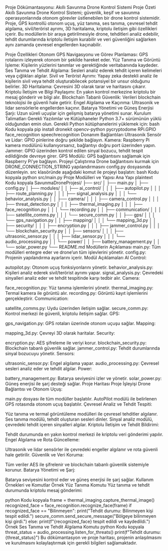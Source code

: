 Proje Dökümantasyonu: Akıllı Savunma Drone Kontrol Sistemi
Proje Özeti
Akıllı Savunma Drone Kontrol Sistemi; güvenlik, keşif ve savunma operasyonlarında otonom görevler üstlenebilen bir drone kontrol sistemidir. Proje, GPS kontrollü otonom uçuş, yüz tanıma, ses tanıma, çevresel tehdit algılama, sivil/terörist ayrımı, 3D haritalama, kriptolu iletişim gibi özellikleri içerir. Bu modüllerin bir araya getirilmesiyle drone, tehditleri analiz edebilir, tehdit durumlarında kriptolu iletişim kurabilir ve veri güvenliğini sağlarken aynı zamanda çevresel engellerden kaçınabilir.

Proje Özellikleri
Otonom GPS Navigasyonu ve Görev Planlaması: GPS rotalarını izleyerek otonom bir şekilde hareket eder.
Yüz Tanıma ve Görüntü İşleme: Kişilerin yüzlerini tanımlar ve gerektiğinde veritabanında kaydeder.
Ses Tanıma ve Tehdit Algılama: Sesleri analiz ederek tehdit içeren kelimeleri veya çığlıkları algılar.
Sivil ve Terörist Ayrımı: Yapay zeka destekli analiz ile kişilerin sivil veya tehdit oluşturabilecek potansiyel bir unsur olduğunu belirler.
3D Haritalama: Çevresini 3D olarak tarar ve haritasını çıkarır.
Kriptolu İletişim ve Bilgi Paylaşımı: En yakın kontrol merkezine kriptolu bir mesaj gönderir ve bilgi alır.
Blockchain Tabanlı Güvenlik: Verileri blockchain teknolojisi ile güvenli hale getirir.
Engel Algılama ve Kaçınma: Ultrasonik ve lidar sensörlerle engellerden kaçınır.
Batarya Yönetimi ve Güneş Enerjisi Şarjı: Uzun süreli uçuşlar için gelişmiş batarya yönetimi sunar.
Kurulum Talimatları
Gerekli Yazılımlar ve Kütüphaneler
Python 3.7+ sürümünün yüklü olduğundan emin olun.
Gerekli Python kütüphanelerini yüklemek için:
bash
Kodu kopyala
pip install dronekit opencv-python pycryptodome RPi.GPIO face_recognition speechrecognition
Donanım Bağlantıları
Ultrasonik Sensör ve Lidar: GPIO pinlerine doğru şekilde bağlayın.
Kamera: Raspberry Pi kamera modülünü kullanıyorsanız, bağlantıyı doğru port üzerinden yapın.
Jammer: GPIO üzerinden kontrol edilen sinyal bozucu, tehdit tespit edildiğinde devreye girer.
GPS Modülü: GPS bağlantısını sağlamak için Raspberry Pi’ye bağlayın.
Projeyi Çalıştırma
Drone bağlantısını kurmak için DRONE_CONNECTION_STRING yapılandırmasını config.py dosyasında düzenleyin.
src klasöründe aşağıdaki komut ile projeyi başlatın:
bash
Kodu kopyala
python src/main.py
Proje Modülleri ve Yapısı
Ana Yapı
plaintext
Kodu kopyala
SavunmaDroneProjesi/
├── src/
│   ├── main.py
│   ├── config.py
│   ├── modules/
│   │   ├── ai_control/
│   │   │   ├── autopilot.py
│   │   │   ├── route_planning.py
│   │   │   ├── signal_analysis.py
│   │   │   └── behavior_analysis.py
│   │   ├── camera/
│   │   │   ├── camera_control.py
│   │   │   ├── threat_detection.py
│   │   │   ├── thermal_imaging.py
│   │   │   ├── face_recognition.py
│   │   │   └── recording.py
│   │   ├── communication/
│   │   │   ├── satellite_comms.py
│   │   │   └── secure_comm.py
│   │   ├── gps/
│   │   │   └── gps_navigation.py
│   │   ├── mapping/
│   │   │   └── mapping_3d.py
│   │   ├── security/
│   │   │   ├── encryption.py
│   │   │   ├── jammer_control.py
│   │   │   └── blockchain_security.py
│   │   ├── sensors/
│   │   │   ├── ultrasonic_sensor.py
│   │   │   ├── lidar_sensor.py
│   │   │   └── audio_processing.py
│   │   └── power/
│   │       ├── battery_management.py
│   │       └── solar_power.py
└── README.md
Modüllerin Açıklaması
main.py: Tüm modülleri entegre eder ve drone’un tüm işlevlerini yönetir.
config.py: Projenin yapılandırma ayarlarını içerir.
Modül Açıklamaları
AI Control:

autopilot.py: Otonom uçuş fonksiyonlarını yönetir.
behavior_analysis.py: Kişileri analiz ederek sivil/terörist ayrımı yapar.
signal_analysis.py: Çevredeki sinyalleri analiz eder ve tehdit tespitinde karşı tedbir alır.
Camera:

face_recognition.py: Yüz tanıma işlemlerini yönetir.
thermal_imaging.py: Termal kamera ile görüntü alır.
recording.py: Görüntü kayıt işlemlerini gerçekleştirir.
Communication:

satellite_comms.py: Uydu üzerinden iletişim sağlar.
secure_comm.py: Kontrol merkezi ile güvenli, kriptolu iletişim sağlar.
GPS:

gps_navigation.py: GPS rotaları üzerinde otonom uçuşu sağlar.
Mapping:

mapping_3d.py: Çevreyi 3D olarak haritalar.
Security:

encryption.py: AES şifreleme ile veriyi korur.
blockchain_security.py: Blockchain tabanlı güvenlik sağlar.
jammer_control.py: Tehdit durumlarında sinyal bozucuyu yönetir.
Sensors:

ultrasonic_sensor.py: Engel algılama yapar.
audio_processing.py: Çevresel sesleri analiz eder ve tehdit algılar.
Power:

battery_management.py: Batarya seviyesini izler ve yönetir.
solar_power.py: Güneş enerjisi ile şarj desteği sağlar.
Proje Haritası
Proje İşleyişi
Drone Bağlantısı ve Otonom Uçuş:

main.py dosyası ile tüm modüller başlatılır.
AutoPilot modülü ile belirlenen GPS rotasında otonom uçuş başlatılır.
Çevresel Analiz ve Tehdit Tespiti:

Yüz tanıma ve termal görüntüleme modülleri ile çevresel tehditler algılanır.
Ses tanıma modülü, tehdit oluşturan sesleri dinler.
Sinyal analiz modülü, çevredeki tehdit içeren sinyalleri algılar.
Kriptolu İletişim ve Tehdit Bildirimi:

Tehdit durumunda en yakın kontrol merkezi ile kriptolu veri gönderimi yapılır.
Engel Algılama ve Rota Güncelleme:

Ultrasonik ve lidar sensörler ile çevredeki engeller algılanır ve rota güvenli hale getirilir.
Güvenlik ve Veri Koruma:

Tüm veriler AES ile şifrelenir ve blockchain tabanlı güvenlik sistemiyle korunur.
Batarya Yönetimi ve Şarj:

Batarya seviyesini kontrol eder ve güneş enerjisi ile şarj sağlar.
Kullanım Örnekleri ve Komutlar
Örnek Yüz Tanıma Komutu
Yüz tanıma ve tehdit durumunda kriptolu mesaj gönderimi:

python
Kodu kopyala
frame = thermal_imaging.capture_thermal_image()
recognized_face = face_recognition.recognize_face(frame)
if recognized_face == "Bilinmeyen":
    print("Tehdit durumu: Bilinmeyen kişi tespit edildi.")
    secure_comm.send_secure_message("Bölgeye bilinmeyen kişi girdi.")
else:
    print(f"{recognized_face} tespit edildi ve kaydedildi.")
Örnek Ses Tanıma ve Tehdit Algılama Komutu
python
Kodu kopyala
threat_status = audio_processing.listen_for_threats()
print(f"Tehdit durumu: {threat_status}")
Bu dökümantasyon ve proje haritası, projenin anlaşılmasını ve kurulmasını kolaylaştırmak için gerekli bilgileri sağlamaktadır. 
